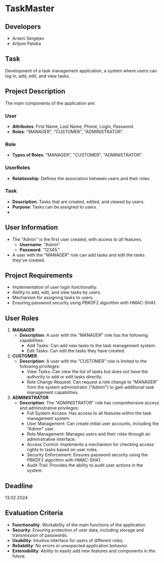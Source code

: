 # TaskMaster

## Developers
- Arseni Sergejev
- Artjom Patoka

## Task
Development of a task management application, a system where users can log in, add, edit, and view tasks.

## Project Description
The main components of the application are:

### User
- **Attributes**: First Name, Last Name, Phone, Login, Password.
- **Roles**: "MANAGER", "CUSTOMER", "ADMINISTRATOR".

### Role
- **Types of Roles**: "MANAGER", "CUSTOMER", "ADMINISTRATOR".

### UserRoles
- **Relationship**: Defines the association between users and their roles.

### Task
- **Description**: Tasks that are created, edited, and viewed by users.
- **Purpose**: Tasks can be assigned to users.
- 
## User Information
- The "Admin" is the first user created, with access to all features.
  - **Username**: "Admin"
  - **Password**: "12345."
- A user with the "MANAGER" role can add tasks and edit the tasks they've created.

## Project Requirements
- Implementation of user login functionality.
- Ability to add, edit, and view tasks by users.
- Mechanism for assigning tasks to users.
- Ensuring password security using PBKDF2 algorithm with HMAC-SHA1.

## User Roles
1. **MANAGER**
    - **Description**: A user with the "MANAGER" role has the following capabilities:
      - Add Tasks: Can add new tasks to the task management system.
      - Edit Tasks: Can edit the tasks they have created.
2. **CUSTOMER**
    - **Description**: A user with the "CUSTOMER" role is limited to the following privileges:
      - View Tasks: Can view the list of tasks but does not have the authority to add or edit tasks directly.
      - Role Change Request: Can request a role change to "MANAGER" from the system administrator ("Admin") to gain additional task management capabilities.
3. **ADMINISTRATOR**
    - **Description**: The "ADMINISTRATOR" role has comprehensive access and administrative privileges:
      - Full System Access: Has access to all features within the task management system.
      - User Management: Can create initial user accounts, including the "Admin" user.
      - Role Management: Manages users and their roles through an administrative interface.
      - Access Control: Implements a mechanism for checking access rights to tasks based on user roles.
      - Security Enforcement: Ensures password security using the PBKDF2 algorithm with HMAC-SHA1.
      - Audit Trail: Provides the ability to audit user actions in the system.

## Deadline
13.02.2024

## Evaluation Criteria
- **Functionality**: Workability of the main functions of the application.
- **Security**: Ensuring protection of user data, including storage and transmission of passwords.
- **Usability**: Intuitive interface for users of different roles.
- **Reliability**: No errors or unexpected application behavior.
- **Extensibility**: Ability to easily add new features and components in the future.
